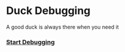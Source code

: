 # Duck Debugging
A good duck is always there when you need it

### [Start Debugging](https://duck-debugging.netlify.app/)
